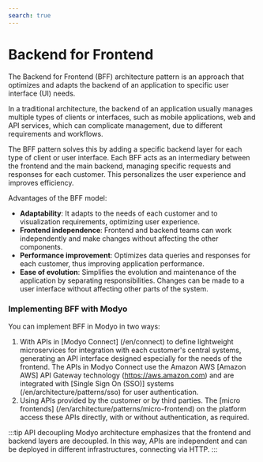 ```yaml
---
search: true
---
```


# Backend for Frontend

The Backend for Frontend (BFF) architecture pattern is an approach that optimizes and adapts the backend of an application to specific user interface (UI) needs.

In a traditional architecture, the backend of an application usually manages multiple types of clients or interfaces, such as mobile applications, web and API services, which can complicate management, due to different requirements and workflows.

The BFF pattern solves this by adding a specific backend layer for each type of client or user interface. Each BFF acts as an intermediary between the frontend and the main backend, managing specific requests and responses for each customer. This personalizes the user experience and improves efficiency.

Advantages of the BFF model:

- **Adaptability**: It adapts to the needs of each customer and to visualization requirements, optimizing user experience.
- **Frontend independence**: Frontend and backend teams can work independently and make changes without affecting the other components.
- **Performance improvement**: Optimizes data queries and responses for each customer, thus improving application performance.
- **Ease of evolution**: Simplifies the evolution and maintenance of the application by separating responsibilities. Changes can be made to a user interface without affecting other parts of the system.


### Implementing BFF with Modyo

You can implement BFF in Modyo in two ways:
1. With APIs in [Modyo Connect] (/en/connect) to define lightweight microservices for integration with each customer's central systems, generating an API interface designed especially for the needs of the frontend. The APIs in Modyo Connect use the Amazon AWS [Amazon AWS] API Gateway technology (https://aws.amazon.com) and are integrated with [Single Sign On (SSO)] systems (/en/architecture/patterns/sso) for user authentication.
2. Using APIs provided by the customer or by third parties. The [micro frontends] (/en/architecture/patterns/micro-frontend) on the platform access these APIs directly, with or without authentication, as required.


:::tip API decoupling
Modyo architecture emphasizes that the frontend and backend layers are decoupled. In this way, APIs are independent and can be deployed in different infrastructures, connecting via HTTP.
:::


